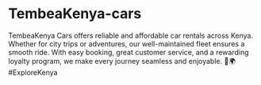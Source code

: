 
# TembeaKenya-cars
TembeaKenya Cars offers reliable and affordable car rentals across Kenya. Whether for city trips or adventures, our well-maintained fleet ensures a smooth ride. With easy booking, great customer service, and a rewarding loyalty program, we make every journey seamless and enjoyable. 🚗🌍 #ExploreKenya
